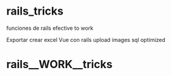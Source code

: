 # rails_tricks
funciones de rails efective to work

Exportar crear excel
Vue con rails
upload images
sql optimized
# rails__WORK__tricks
